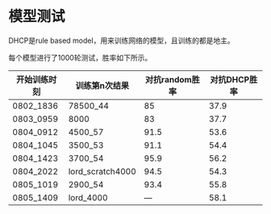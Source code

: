 # 模型测试

DHCP是rule based model，用来训练网络的模型，且训练的都是地主。

每个模型进行了1000轮测试，胜率如下所示。

| 开始训练时刻 | 训练第n次结果 | 对抗random胜率 | 对抗DHCP胜率 |
| --- | --- | --- | --- |
|0802_1836|78500_44|85|37.9|
|0803_0959|8000|83|37.7|
|0804_0912|4500_57|91.5|53.6|
|0804_1045|3500_53|91.1|54.4|
|0804_1423|3700_54|95.9|56.2|
|0804_2022|lord_scratch4000|94.5|54.3|
|0805_1019|2900_54|93.4|55.8|
|0805_1409|lord_4000|—|58.1|

<!--|0803_0349|2900_48|93.2|53.7|-->
<!--|0803_0349|5300_54（开始过估计）|91.7|49.6|-->
<!--|0803_0349|8000|90.8|47.8|-->
<!--|0803_0349|10000|89.2|42|-->
